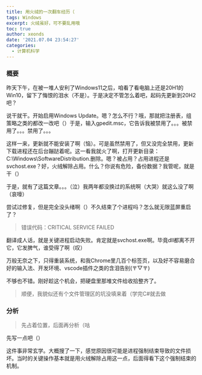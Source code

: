 ```yaml
---
title: 用火绒的一次翻车经历（
tags: Windows
excerpt: 火绒虽好，可不要乱用哦
toc: true
author: xeonds
date: '2021.07.04 23:54:27'
categories:
  - 计算机科学
---
```


### 概要

昨天下午，在被一堆人安利了Windows11之后，咱看了看电脑上还是20H1的Win10，留下了悔恨的泪水（不是）。于是决定不管怎么着吧，起码先更新到20H2吧？

说干就干。开始启用Windows Update。嗯？怎么不行？哦，那就把注册表，组策略之类的都改一改吧（）于是，输入gpedit.msc，它告诉我被禁用了。。。被禁用了。。。禁用了。。。

这样一来，更新就不能安装了啊（恼）。可是虽然禁用了，但又没完全禁用，更新下载进程还在后台蹦跶着呢。这一看我就火了啊，打开更新目录：C:\Windows\SoftwareDistribution\.删除。嗯？被占用？占用进程还是svchost.exe？好，火绒解除占用。什么？你说有危险，备份数据？我管呢，就是干（）

于是，就有了这篇文章。。。（泣）我两年都没换过的系统啊（大哭）就这么没了啊（哀嚎）

尝试过修复，但是完全没头绪啊（）不久结束了个进程吗？怎么就无限蓝屏重启了？

>错误代码：CRITICAL SERVICE FAILED

翻译成人话，就是关键进程启动失败。肯定就是svchost.exe啊。毕竟dll都离不开它，它发脾气，谁受得了啊（叹）

万般无奈之下，只得重装系统，和我Chrome里几百个标签页，以及好不容易磨合好的输入法、开发环境、vscode插件之类的含泪告别(〒▽〒)

不够也不错。刚好趁这个机会，把硬盘里那堆文件给收拾整齐了。

>顺便，我貌似还有个文件管理区的坑没填来着（学完C#就去做

### 分析

>先占着位置，后面再分析（咕

先写一点吧（）

这件事非常玄学。大概搜了一下，感觉原因很可能是进程强制结束导致的文件损坏。当时的关键操作基本就是用火绒解除占用这一点，后面得看下这个强制结束的机制。
